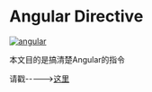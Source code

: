 # Angular Directive
[![angular](https://angularjs.org/img/AngularJS-large.png)](https://angularjs.org/)

本文目的是搞清楚Angular的指令

请戳----->[这里](https://jsfiddle.net/poplark/5Lrat2fw/)

